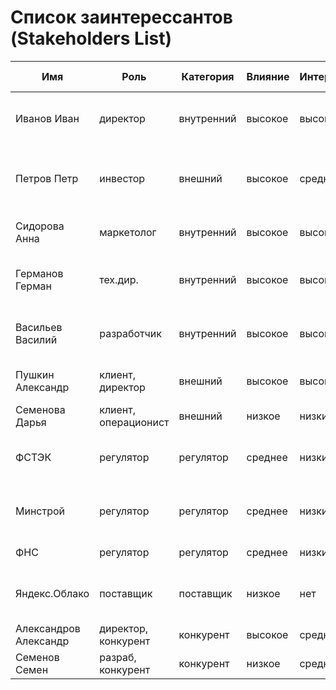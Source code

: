 # Список заинтерессантов (Stakeholders List)

| Имя                   | Роль                 | Категория  | Влияние | Интерес | Интересы                                       | Контакты                  | Частота контактов | Дополнительно                                             |
|-----------------------|----------------------|------------|---------|---------|------------------------------------------------|---------------------------|-------------------|-----------------------------------------------------------|
| Иванов Иван           | директор             | внутренний | высокое | высокий | состояние проекта, сроки, проблемы, зп         | invanov@email.dom         | ежедневно         |                                                           |
| Петров Петр           | инвестор             | внешний    | высокое | средний | бюджет, расходы, сроки завершения, окупаемость | +7 111 111 11111          | еженедельно       |                                                           |
| Сидорова Анна         | маркетолог           | внутренний | высокое | высокий | разработка, бюджет, сроки, зп                  | telegram: @SidorovaAnna   | ежедневно         |                                                           |
| Германов Герман       | тех.дир.             | внутренний | высокое | высокий | маркетинг, бюджет, требования, зп              | germanov@email.dom        | ежедневно         |                                                           |
| Васильев Василий      | разработчик          | внутренний | высокое | высокий | маркетинг, архитектура, требования, зп         | vasiliev@email.dom        | ежедневно         |                                                           |
| Пушкин Александр      | клиент, директор     | внешний    | высокое | высокий | сроки, функции, стоимость                      | pushkin@client.dom        | еженедельно       |                                                           |
| Семенова Дарья        | клиент, операционист | внешний    | низкое  | низкий  | функции                                        | semenova@client.dom       | нет               |                                                           |
| ФСТЭК                 | регулятор            | регулятор  | среднее | низкий  | защита информации                              | https://fstec.ru/         | нет               | Зарегистрироваться в качестве распространителя информации |
| Минстрой              | регулятор            | регулятор  | среднее | низкий  | развитие строительной отрасли                  | https://minstroyrf.gov.ru/| нет               | Отслеживать программу цифровизации отрасли                |
| ФНС                   | регулятор            | регулятор  | среднее | низкий  | оплата налогов                                 | https://www.nalog.gov.ru/ | ежеквартально     |                                                           |
| Яндекс.Облако         | поставщик            | поставщик  | низкое  | нет     | оплата счетов, соблюдение законов              | https://cloud.yandex.ru/  | нет               |                                                           |
| Александров Александр | директор, конкурент  | конкурент  | высокое | средний | захват рынка                                   |                           | нет               |                                                           |
| Семенов Семен         | разраб, конкурент    | конкурент  | низкое  | средний | повышение зп                                   |                           | нет               |                                                           |
